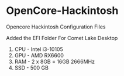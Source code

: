 # OpenCore-Hackintosh
Opencore Hackintosh Configuration Files

Added the EFI Folder For Comet Lake Desktop

1) CPU - Intel i3-10105
2) GPU - AMD RX6600
3) RAM - 2 x 8GB = 16GB 2666MHz
4) SSD - 500 GB
